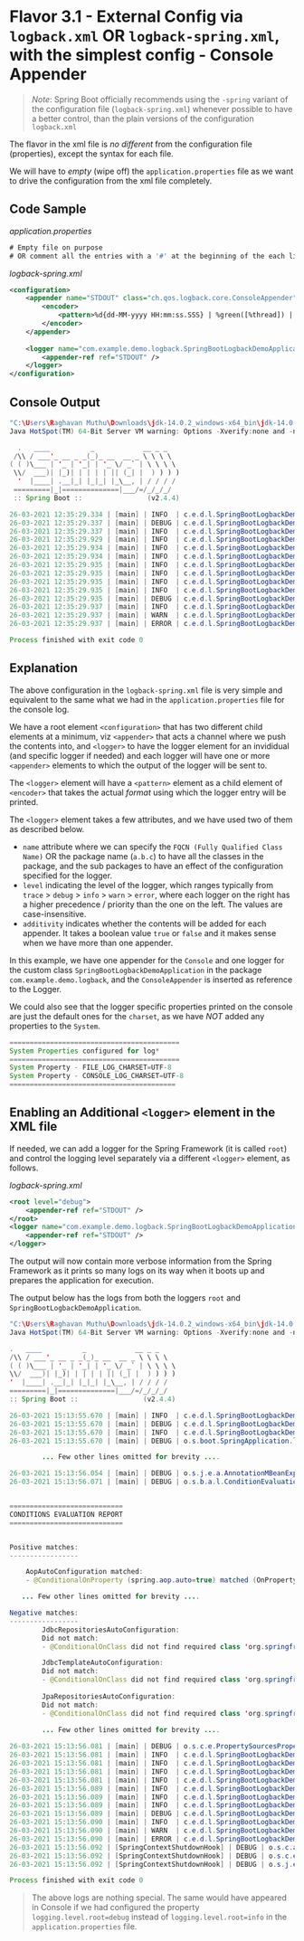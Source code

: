 # Flavor 3.1 - External Config via `logback.xml` OR `logback-spring.xml`, with the simplest config - Console Appender

> *Note*: Spring Boot officially recommends using the `-spring` variant of the
> configuration file (`logback-spring.xml`) whenever possible to have a better control, than the plain versions of the
> configuration `logback.xml`

The flavor in the xml file is _no different_ from the configuration file (properties), except the syntax for each file.

We will have to *empty* (wipe off) the `application.properties` file as we want to drive the configuration from the xml file completely.

## Code Sample

*application.properties*

```java
# Empty file on purpose
# OR comment all the entries with a '#' at the beginning of the each line.
```

*logback-spring.xml*

```xml
<configuration>
    <appender name="STDOUT" class="ch.qos.logback.core.ConsoleAppender">
        <encoder>
            <pattern>%d{dd-MM-yyyy HH:mm:ss.SSS} | %green([%thread]) | %highlight(%-5level) | %logger{36}.%M - %msg%n</pattern>
        </encoder>
    </appender>
    
    <logger name="com.example.demo.logback.SpringBootLogbackDemoApplication" additivity="false" level="debug">
        <appender-ref ref="STDOUT" />
    </logger>
</configuration>
```

## Console Output

```java
"C:\Users\Raghavan Muthu\Downloads\jdk-14.0.2_windows-x64_bin\jdk-14.0.2\bin\java.exe" -XX:TieredStopAtLevel=1 -noverify -Dspring.output.ansi.enabled=always "-javaagent:C:\Users\Raghavan Muthu\Downloads\ideaIU-2020.2.1.win\lib\idea_rt.jar=63985:C:\Users\Raghavan Muthu\Downloads\ideaIU-2020.2.1.win\bin" -Dcom.sun.management.jmxremote -Dspring.jmx.enabled=true -Dspring.liveBeansView.mbeanDomain -Dspring.application.admin.enabled=true -Dfile.encoding=UTF-8 -classpath "C:\Users\Raghavan Muthu\OneDrive\Documents\prfsnl\spring-boot-logback-demo\target\classes;C:\Users\Raghavan Muthu\.m2\repository\org\springframework\boot\spring-boot-starter\2.4.4\spring-boot-starter-2.4.4.jar;C:\Users\Raghavan Muthu\.m2\repository\org\springframework\boot\spring-boot\2.4.4\spring-boot-2.4.4.jar;C:\Users\Raghavan Muthu\.m2\repository\org\springframework\spring-context\5.3.5\spring-context-5.3.5.jar;C:\Users\Raghavan Muthu\.m2\repository\org\springframework\spring-aop\5.3.5\spring-aop-5.3.5.jar;C:\Users\Raghavan Muthu\.m2\repository\org\springframework\spring-beans\5.3.5\spring-beans-5.3.5.jar;C:\Users\Raghavan Muthu\.m2\repository\org\springframework\spring-expression\5.3.5\spring-expression-5.3.5.jar;C:\Users\Raghavan Muthu\.m2\repository\org\springframework\boot\spring-boot-autoconfigure\2.4.4\spring-boot-autoconfigure-2.4.4.jar;C:\Users\Raghavan Muthu\.m2\repository\org\springframework\boot\spring-boot-starter-logging\2.4.4\spring-boot-starter-logging-2.4.4.jar;C:\Users\Raghavan Muthu\.m2\repository\ch\qos\logback\logback-classic\1.2.3\logback-classic-1.2.3.jar;C:\Users\Raghavan Muthu\.m2\repository\ch\qos\logback\logback-core\1.2.3\logback-core-1.2.3.jar;C:\Users\Raghavan Muthu\.m2\repository\org\apache\logging\log4j\log4j-to-slf4j\2.13.3\log4j-to-slf4j-2.13.3.jar;C:\Users\Raghavan Muthu\.m2\repository\org\apache\logging\log4j\log4j-api\2.13.3\log4j-api-2.13.3.jar;C:\Users\Raghavan Muthu\.m2\repository\org\slf4j\jul-to-slf4j\1.7.30\jul-to-slf4j-1.7.30.jar;C:\Users\Raghavan Muthu\.m2\repository\jakarta\annotation\jakarta.annotation-api\1.3.5\jakarta.annotation-api-1.3.5.jar;C:\Users\Raghavan Muthu\.m2\repository\org\springframework\spring-core\5.3.5\spring-core-5.3.5.jar;C:\Users\Raghavan Muthu\.m2\repository\org\springframework\spring-jcl\5.3.5\spring-jcl-5.3.5.jar;C:\Users\Raghavan Muthu\.m2\repository\org\yaml\snakeyaml\1.27\snakeyaml-1.27.jar;C:\Users\Raghavan Muthu\.m2\repository\org\slf4j\slf4j-api\1.7.30\slf4j-api-1.7.30.jar" com.example.demo.logback.SpringBootLogbackDemoApplication
Java HotSpot(TM) 64-Bit Server VM warning: Options -Xverify:none and -noverify were deprecated in JDK 13 and will likely be removed in a future release.

  .   ____          _            __ _ _
 /\\ / ___'_ __ _ _(_)_ __  __ _ \ \ \ \
( ( )\___ | '_ | '_| | '_ \/ _` | \ \ \ \
 \\/  ___)| |_)| | | | | || (_| |  ) ) ) )
  '  |____| .__|_| |_|_| |_\__, | / / / /
 =========|_|==============|___/=/_/_/_/
 :: Spring Boot ::                (v2.4.4)

26-03-2021 12:35:29.334 | [main] | INFO  | c.e.d.l.SpringBootLogbackDemoApplication.logStarting - Starting SpringBootLogbackDemoApplication using Java 14.0.2 on Raghs-LegionY540-TPIN with PID 26276 (C:\Users\Raghavan Muthu\OneDrive\Documents\prfsnl\spring-boot-logback-demo\target\classes started by raghs in C:\Users\Raghavan Muthu\OneDrive\Documents\prfsnl\spring-boot-logback-demo)
26-03-2021 12:35:29.337 | [main] | DEBUG | c.e.d.l.SpringBootLogbackDemoApplication.logStarting - Running with Spring Boot v2.4.4, Spring v5.3.5
26-03-2021 12:35:29.337 | [main] | INFO  | c.e.d.l.SpringBootLogbackDemoApplication.logStartupProfileInfo - No active profile set, falling back to default profiles: default
26-03-2021 12:35:29.929 | [main] | INFO  | c.e.d.l.SpringBootLogbackDemoApplication.logStarted - Started SpringBootLogbackDemoApplication in 1.083 seconds (JVM running for 1.894)
26-03-2021 12:35:29.934 | [main] | INFO  | c.e.d.l.SpringBootLogbackDemoApplication.printSystemProperties - ==========================================
26-03-2021 12:35:29.934 | [main] | INFO  | c.e.d.l.SpringBootLogbackDemoApplication.printSystemProperties -  System Properties configured for log*    
26-03-2021 12:35:29.935 | [main] | INFO  | c.e.d.l.SpringBootLogbackDemoApplication.printSystemProperties - ==========================================
26-03-2021 12:35:29.935 | [main] | INFO  | c.e.d.l.SpringBootLogbackDemoApplication.printSystemProperties - System Property - FILE_LOG_CHARSET=UTF-8
26-03-2021 12:35:29.935 | [main] | INFO  | c.e.d.l.SpringBootLogbackDemoApplication.printSystemProperties - System Property - CONSOLE_LOG_CHARSET=UTF-8
26-03-2021 12:35:29.935 | [main] | INFO  | c.e.d.l.SpringBootLogbackDemoApplication.printSystemProperties - =========================================
26-03-2021 12:35:29.935 | [main] | DEBUG | c.e.d.l.SpringBootLogbackDemoApplication.doStuff - doStuff needed to debug - Value
26-03-2021 12:35:29.937 | [main] | INFO  | c.e.d.l.SpringBootLogbackDemoApplication.doStuff - doStuff took input - Value
26-03-2021 12:35:29.937 | [main] | WARN  | c.e.d.l.SpringBootLogbackDemoApplication.doStuff - doStuff needed to warn - Value
26-03-2021 12:35:29.937 | [main] | ERROR | c.e.d.l.SpringBootLogbackDemoApplication.doStuff - doStuff encountered an error with value - Value

Process finished with exit code 0
```

## Explanation

The above configuration in the `logback-spring.xml` file is very simple and equivalent to the
same what we had in the `application.properties` file for the console log.

We have a root element `<configuration>` that has two different child elements at a minimum, viz `<appender>`
that acts a channel where we push the contents into, and `<logger>` to have the logger element for an invididual
(and specific logger if needed) and each logger will have one or more `<appender>` elements to which the output
of the logger will be sent to.

The `<logger>` element will have a `<pattern>` element as a child element of `<encoder>`
that takes the actual *format* using which the logger entry will be printed.

The `<logger>` element takes a few attributes, and we have used two of them as described below.
* `name` attribute where we can specify the `FQCN (Fully Qualified Class Name)`
  OR the package name (`a.b.c`) to have all the classes in the package, and the sub packages to have an effect of
  the configuration specified for the logger.
* `level` indicating the level of the logger, which ranges typically from
  `trace` > `debug` > `info` > `warn` > `error`, where each logger on the right has a higher
  precedence / priority than the one on the left. The values are case-insensitive.
* `additivity` indicates whether the contents will be added for each appender. It takes
  a boolean value `true` or `false` and it makes sense when we have more than one appender.

In this example, we have one appender for the `Console` and one logger for the
custom class `SpringBootLogbackDemoApplication` in the package `com.example.demo.logback`,
and the `ConsoleAppender` is inserted as reference to the Logger.

We could also see that the logger specific properties printed on the console
are just the default ones for the `charset`, as we have *NOT* added
any properties to the `System`.

```java
==========================================
System Properties configured for log*
==========================================
System Property - FILE_LOG_CHARSET=UTF-8
System Property - CONSOLE_LOG_CHARSET=UTF-8
=========================================   
``` 
## Enabling an Additional `<logger>` element in the XML file

If needed, we can add a logger for the Spring Framework (it is called `root`) and control the
logging level separately via a different `<logger>` element, as follows.

*logback-spring.xml*

```xml
<root level="debug">
    <appender-ref ref="STDOUT" />
</root>
<logger name="com.example.demo.logback.SpringBootLogbackDemoApplication" additivity="false" level="debug">
    <appender-ref ref="STDOUT" />
</logger>
```

The output will now contain more verbose information from the Spring Framework as it prints
so many logs on its way when it boots up and prepares the application for execution.

The output below has the logs from both the loggers `root` and `SpringBootLogbackDemoApplication`.

```java
"C:\Users\Raghavan Muthu\Downloads\jdk-14.0.2_windows-x64_bin\jdk-14.0.2\bin\java.exe" -XX:TieredStopAtLevel=1 -noverify -Dspring.output.ansi.enabled=always "-javaagent:C:\Users\Raghavan Muthu\Downloads\ideaIU-2020.2.1.win\lib\idea_rt.jar=56903:C:\Users\Raghavan Muthu\Downloads\ideaIU-2020.2.1.win\bin" -Dcom.sun.management.jmxremote -Dspring.jmx.enabled=true -Dspring.liveBeansView.mbeanDomain -Dspring.application.admin.enabled=true -Dfile.encoding=UTF-8 -classpath "C:\Users\Raghavan Muthu\OneDrive\Documents\prfsnl\spring-boot-logback-demo\target\classes;C:\Users\Raghavan Muthu\.m2\repository\org\springframework\boot\spring-boot-starter\2.4.4\spring-boot-starter-2.4.4.jar;C:\Users\Raghavan Muthu\.m2\repository\org\springframework\boot\spring-boot\2.4.4\spring-boot-2.4.4.jar;C:\Users\Raghavan Muthu\.m2\repository\org\springframework\spring-context\5.3.5\spring-context-5.3.5.jar;C:\Users\Raghavan Muthu\.m2\repository\org\springframework\spring-aop\5.3.5\spring-aop-5.3.5.jar;C:\Users\Raghavan Muthu\.m2\repository\org\springframework\spring-beans\5.3.5\spring-beans-5.3.5.jar;C:\Users\Raghavan Muthu\.m2\repository\org\springframework\spring-expression\5.3.5\spring-expression-5.3.5.jar;C:\Users\Raghavan Muthu\.m2\repository\org\springframework\boot\spring-boot-autoconfigure\2.4.4\spring-boot-autoconfigure-2.4.4.jar;C:\Users\Raghavan Muthu\.m2\repository\org\springframework\boot\spring-boot-starter-logging\2.4.4\spring-boot-starter-logging-2.4.4.jar;C:\Users\Raghavan Muthu\.m2\repository\ch\qos\logback\logback-classic\1.2.3\logback-classic-1.2.3.jar;C:\Users\Raghavan Muthu\.m2\repository\ch\qos\logback\logback-core\1.2.3\logback-core-1.2.3.jar;C:\Users\Raghavan Muthu\.m2\repository\org\apache\logging\log4j\log4j-to-slf4j\2.13.3\log4j-to-slf4j-2.13.3.jar;C:\Users\Raghavan Muthu\.m2\repository\org\apache\logging\log4j\log4j-api\2.13.3\log4j-api-2.13.3.jar;C:\Users\Raghavan Muthu\.m2\repository\org\slf4j\jul-to-slf4j\1.7.30\jul-to-slf4j-1.7.30.jar;C:\Users\Raghavan Muthu\.m2\repository\jakarta\annotation\jakarta.annotation-api\1.3.5\jakarta.annotation-api-1.3.5.jar;C:\Users\Raghavan Muthu\.m2\repository\org\springframework\spring-core\5.3.5\spring-core-5.3.5.jar;C:\Users\Raghavan Muthu\.m2\repository\org\springframework\spring-jcl\5.3.5\spring-jcl-5.3.5.jar;C:\Users\Raghavan Muthu\.m2\repository\org\yaml\snakeyaml\1.27\snakeyaml-1.27.jar;C:\Users\Raghavan Muthu\.m2\repository\org\slf4j\slf4j-api\1.7.30\slf4j-api-1.7.30.jar" com.example.demo.logback.SpringBootLogbackDemoApplication
Java HotSpot(TM) 64-Bit Server VM warning: Options -Xverify:none and -noverify were deprecated in JDK 13 and will likely be removed in a future release.

.   ____          _            __ _ _
/\\ / ___'_ __ _ _(_)_ __  __ _ \ \ \ \
( ( )\___ | '_ | '_| | '_ \/ _` | \ \ \ \
\\/  ___)| |_)| | | | | || (_| |  ) ) ) )
'  |____| .__|_| |_|_| |_\__, | / / / /
=========|_|==============|___/=/_/_/_/
:: Spring Boot ::                (v2.4.4)

26-03-2021 15:13:55.670 | [main] | INFO  | c.e.d.l.SpringBootLogbackDemoApplication.logStarting - Starting SpringBootLogbackDemoApplication using Java 14.0.2 on Raghs-LegionY540-TPIN with PID 15412 (C:\Users\Raghavan Muthu\OneDrive\Documents\prfsnl\spring-boot-logback-demo\target\classes started by raghs in C:\Users\Raghavan Muthu\OneDrive\Documents\prfsnl\spring-boot-logback-demo)
26-03-2021 15:13:55.670 | [main] | DEBUG | c.e.d.l.SpringBootLogbackDemoApplication.logStarting - Running with Spring Boot v2.4.4, Spring v5.3.5
26-03-2021 15:13:55.670 | [main] | INFO  | c.e.d.l.SpringBootLogbackDemoApplication.logStartupProfileInfo - No active profile set, falling back to default profiles: default
26-03-2021 15:13:55.670 | [main] | DEBUG | o.s.boot.SpringApplication.load - Loading source class com.example.demo.logback.SpringBootLogbackDemoApplication

        ... Few other lines omitted for brevity ....

26-03-2021 15:13:56.054 | [main] | DEBUG | o.s.j.e.a.AnnotationMBeanExporter.registerBeans - Autodetecting user-defined JMX MBeans
26-03-2021 15:13:56.071 | [main] | DEBUG | o.s.b.a.l.ConditionEvaluationReportLoggingListener.logAutoConfigurationReport -


============================
CONDITIONS EVALUATION REPORT
============================


Positive matches:
-----------------

    AopAutoConfiguration matched:
    - @ConditionalOnProperty (spring.aop.auto=true) matched (OnPropertyCondition)

   ... Few other lines omitted for brevity ....

Negative matches:
-----------------
        JdbcRepositoriesAutoConfiguration:
        Did not match:
        - @ConditionalOnClass did not find required class 'org.springframework.data.jdbc.repository.config.AbstractJdbcConfiguration' (OnClassCondition)

        JdbcTemplateAutoConfiguration:
        Did not match:
        - @ConditionalOnClass did not find required class 'org.springframework.jdbc.core.JdbcTemplate' (OnClassCondition)
        
        JpaRepositoriesAutoConfiguration:
        Did not match:
        - @ConditionalOnClass did not find required class 'org.springframework.data.jpa.repository.JpaRepository' (OnClassCondition)

        ... Few other lines omitted for brevity ....
        
26-03-2021 15:13:56.081 | [main] | DEBUG | o.s.c.e.PropertySourcesPropertyResolver.logKeyFound - Found key 'spring.liveBeansView.mbeanDomain' in PropertySource 'systemProperties' with value of type String
26-03-2021 15:13:56.081 | [main] | INFO  | c.e.d.l.SpringBootLogbackDemoApplication.logStarted - Started SpringBootLogbackDemoApplication in 0.801 seconds (JVM running for 1.475)
26-03-2021 15:13:56.081 | [main] | INFO  | c.e.d.l.SpringBootLogbackDemoApplication.printSystemProperties - ==========================================
26-03-2021 15:13:56.081 | [main] | INFO  | c.e.d.l.SpringBootLogbackDemoApplication.printSystemProperties -  System Properties configured for log*    
26-03-2021 15:13:56.081 | [main] | INFO  | c.e.d.l.SpringBootLogbackDemoApplication.printSystemProperties - ==========================================
26-03-2021 15:13:56.089 | [main] | INFO  | c.e.d.l.SpringBootLogbackDemoApplication.printSystemProperties - System Property - FILE_LOG_CHARSET=UTF-8
26-03-2021 15:13:56.089 | [main] | INFO  | c.e.d.l.SpringBootLogbackDemoApplication.printSystemProperties - System Property - CONSOLE_LOG_CHARSET=UTF-8
26-03-2021 15:13:56.089 | [main] | INFO  | c.e.d.l.SpringBootLogbackDemoApplication.printSystemProperties - =========================================
26-03-2021 15:13:56.089 | [main] | DEBUG | c.e.d.l.SpringBootLogbackDemoApplication.doStuff - doStuff needed to debug - Value
26-03-2021 15:13:56.090 | [main] | INFO  | c.e.d.l.SpringBootLogbackDemoApplication.doStuff - doStuff took input - Value
26-03-2021 15:13:56.090 | [main] | WARN  | c.e.d.l.SpringBootLogbackDemoApplication.doStuff - doStuff needed to warn - Value
26-03-2021 15:13:56.090 | [main] | ERROR | c.e.d.l.SpringBootLogbackDemoApplication.doStuff - doStuff encountered an error with value - Value
26-03-2021 15:13:56.092 | [SpringContextShutdownHook] | DEBUG | o.s.c.a.AnnotationConfigApplicationContext.doClose - Closing org.springframework.context.annotation.AnnotationConfigApplicationContext@413f69cc, started on Fri Mar 26 15:13:55 IST 2021
26-03-2021 15:13:56.092 | [SpringContextShutdownHook] | DEBUG | o.s.c.e.PropertySourcesPropertyResolver.logKeyFound - Found key 'spring.liveBeansView.mbeanDomain' in PropertySource 'systemProperties' with value of type String
26-03-2021 15:13:56.092 | [SpringContextShutdownHook] | DEBUG | o.s.j.e.a.AnnotationMBeanExporter.destroy - Unregistering JMX-exposed beans on shutdown

Process finished with exit code 0
```
> The above logs are nothing special. The same would have appeared in Console if we had configured
> the property `logging.level.root=debug` instead of `logging.level.root=info` in the `application.properties` file.